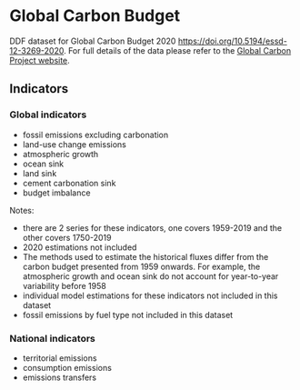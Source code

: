 # Global Carbon Budget

DDF dataset for Global Carbon Budget 2020
https://doi.org/10.5194/essd-12-3269-2020. For full details of the
data please refer to the [Global Carbon Project website][1].

[1]: https://www.globalcarbonproject.org/carbonbudget/20/data.htm

## Indicators

### Global indicators

- fossil emissions excluding carbonation
- land-use change emissions
- atmospheric growth
- ocean sink
- land sink
- cement carbonation sink
- budget imbalance

Notes:

- there are 2 series for these indicators, one covers 1959-2019 and
  the other covers 1750-2019
- 2020 estimations not included
- The methods used to estimate the historical fluxes differ from the
  carbon budget presented from 1959 onwards. For example, the
  atmospheric growth and ocean sink do not account for year-to-year
  variability before 1958
- individual model estimations for these indicators not included in
  this dataset
- fossil emissions by fuel type not included in this dataset

### National indicators

- territorial emissions
- consumption emissions
- emissions transfers

